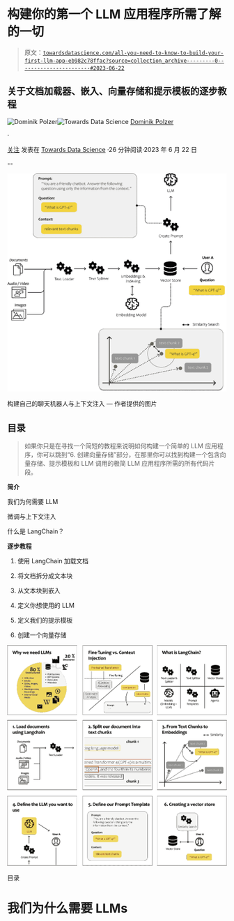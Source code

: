 # 构建你的第一个 LLM 应用程序所需了解的一切

> 原文：[`towardsdatascience.com/all-you-need-to-know-to-build-your-first-llm-app-eb982c78ffac?source=collection_archive---------0-----------------------#2023-06-22`](https://towardsdatascience.com/all-you-need-to-know-to-build-your-first-llm-app-eb982c78ffac?source=collection_archive---------0-----------------------#2023-06-22)

## 关于文档加载器、嵌入、向量存储和提示模板的逐步教程

[](https://dmnkplzr.medium.com/?source=post_page-----eb982c78ffac--------------------------------)![Dominik Polzer](https://dmnkplzr.medium.com/?source=post_page-----eb982c78ffac--------------------------------)[](https://towardsdatascience.com/?source=post_page-----eb982c78ffac--------------------------------)![Towards Data Science](https://towardsdatascience.com/?source=post_page-----eb982c78ffac--------------------------------) [Dominik Polzer](https://dmnkplzr.medium.com/?source=post_page-----eb982c78ffac--------------------------------)

·

[关注](https://medium.com/m/signin?actionUrl=https%3A%2F%2Fmedium.com%2F_%2Fsubscribe%2Fuser%2F3ab8d3143e32&operation=register&redirect=https%3A%2F%2Ftowardsdatascience.com%2Fall-you-need-to-know-to-build-your-first-llm-app-eb982c78ffac&user=Dominik+Polzer&userId=3ab8d3143e32&source=post_page-3ab8d3143e32----eb982c78ffac---------------------post_header-----------) 发表在 [Towards Data Science](https://towardsdatascience.com/?source=post_page-----eb982c78ffac--------------------------------) ·26 分钟阅读·2023 年 6 月 22 日[](https://medium.com/m/signin?actionUrl=https%3A%2F%2Fmedium.com%2F_%2Fvote%2Ftowards-data-science%2Feb982c78ffac&operation=register&redirect=https%3A%2F%2Ftowardsdatascience.com%2Fall-you-need-to-know-to-build-your-first-llm-app-eb982c78ffac&user=Dominik+Polzer&userId=3ab8d3143e32&source=-----eb982c78ffac---------------------clap_footer-----------)

--

[](https://medium.com/m/signin?actionUrl=https%3A%2F%2Fmedium.com%2F_%2Fbookmark%2Fp%2Feb982c78ffac&operation=register&redirect=https%3A%2F%2Ftowardsdatascience.com%2Fall-you-need-to-know-to-build-your-first-llm-app-eb982c78ffac&source=-----eb982c78ffac---------------------bookmark_footer-----------)![](img/215dfd8fde2517ee28b96285604db80a.png)

构建自己的聊天机器人与上下文注入 — 作者提供的图片

## 目录

> 如果你只是在寻找一个简短的教程来说明如何构建一个简单的 LLM 应用程序，你可以跳到“6. 创建向量存储”部分，在那里你可以找到构建一个包含向量存储、提示模板和 LLM 调用的极简 LLM 应用程序所需的所有代码片段。

**简介**

我们为何需要 LLM

微调与上下文注入

什么是 LangChain？

**逐步教程**

1. 使用 LangChain 加载文档

2. 将文档拆分成文本块

3. 从文本块到嵌入

4. 定义你想使用的 LLM

5. 定义我们的提示模板

6. 创建一个向量存储

![](img/abb5a66e45437849d1939f663604994d.png)

目录

# 我们为什么需要 LLMs
